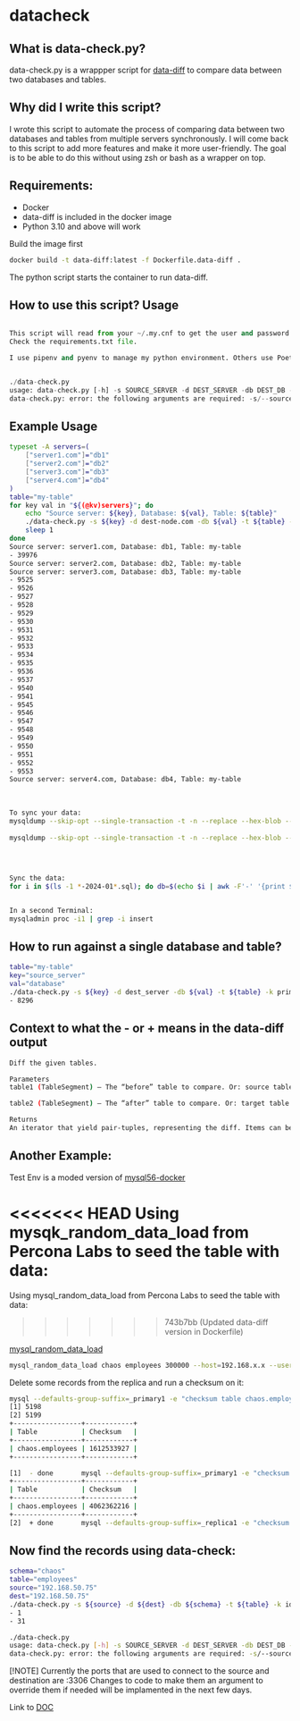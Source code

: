 # datacheck

## What is data-check.py?

data-check.py is a wrappper script for [data-diff](https://github.com/datafold/data-diff) to compare data between two databases and tables.

## Why did I write this script?

I wrote this script to automate the process of comparing data between two databases and tables from multiple servers synchronously. I will come back to this script to add more features and make it more user-friendly. The goal is to be able to do this without using zsh or bash as a wrapper on top.


## Requirements:

- Docker 
- data-diff is included in the docker image
- Python 3.10 and above will work


Build the image first

```bash
docker build -t data-diff:latest -f Dockerfile.data-diff .
```

The python script starts the container to run data-diff.

## How to use this script? Usage

```python

This script will read from your ~/.my.cnf to get the user and password. You need configparser.
Check the requirements.txt file.  

I use pipenv and pyenv to manage my python environment. Others use Poetry or pip.


./data-check.py
usage: data-check.py [-h] -s SOURCE_SERVER -d DEST_SERVER -db DEST_DB -t TABLE -k PRIMARY_KEY
data-check.py: error: the following arguments are required: -s/--source_server, -d/--dest_server, -db/--dest_db, -t/--table, -k/--primary_key
```

## Example Usage

```bash
typeset -A servers=(
    ["server1.com"]="db1"
    ["server2.com"]="db2"
    ["server3.com"]="db3"
    ["server4.com"]="db4"
)
table="my-table"
for key val in "${(@kv)servers}"; do
    echo "Source server: ${key}, Database: ${val}, Table: ${table}"
    ./data-check.py -s ${key} -d dest-node.com -db ${val} -t ${table} -k id
    sleep 1
done
Source server: server1.com, Database: db1, Table: my-table
- 39976
Source server: server2.com, Database: db2, Table: my-table
Source server: server3.com, Database: db3, Table: my-table
- 9525
- 9526
- 9527
- 9528
- 9529
- 9530
- 9531
- 9532
- 9533
- 9534
- 9535
- 9536
- 9537
- 9540
- 9541
- 9545
- 9546
- 9547
- 9548
- 9549
- 9550
- 9551
- 9552
- 9553
Source server: server4.com, Database: db4, Table: my-table
 
 
 
To sync your data:
mysqldump --skip-opt --single-transaction -t -n --replace --hex-blob --quick --extended-insert db3 my-table --where="id IN (9525, 9526, 9527, 9528, 9529, 9530, 9531, 9532, 9533, 9534, 9535, 9536, 9537, 9540, 9541, 9545, 9546, 9547, 9548, 9549, 9550, 9551, 9552, 9553)" > $(hostname)-diffs-db3-my-table-$(date +%F).sql
 
mysqldump --skip-opt --single-transaction -t -n --replace --hex-blob --quick --extended-insert db1 my-table --where="id IN (39976)" > $(hostname)-diffs-db1-my-table-$(date +%F).sql
 
 


Sync the data:
for i in $(ls -1 *-2024-01*.sql); do db=$(echo $i | awk -F'-' '{print $(NF-3)}'); echo "Current file is ${i} and database ${db}"; cat ${i} | mysql ${db} ; sleep 1; done


In a second Terminal:
mysqladmin proc -i1 | grep -i insert
```

## How to run against a single database and table?

```bash
table="my-table"
key="source_server"
val="database"
./data-check.py -s ${key} -d dest_server -db ${val} -t ${table} -k primary_key
- 8296
```


## Context to what the - or + means in the data-diff output

```bash
Diff the given tables.

Parameters
table1 (TableSegment) – The “before” table to compare. Or: source table

table2 (TableSegment) – The “after” table to compare. Or: target table

Returns
An iterator that yield pair-tuples, representing the diff. Items can be either - (‘-’, row) for items in table1 but not in table2. (‘+’, row) for items in table2 but not in table1. Where row is a tuple of values, corresponding to the diffed columns.
```


## Another Example:

Test Env is a moded version of [mysql56-docker](https://github.com/ChaosHour/mysql56-docker)



<<<<<<< HEAD
Using mysqk_random_data_load from Percona Labs to seed the table with data:
=======
Using mysql_random_data_load from Percona Labs to seed the table with data:
>>>>>>> 743b7bb (Updated data-diff version in Dockerfile)

[mysql_random_data_load](https://github.com/Percona-Lab/mysql_random_data_load) 

```bash
mysql_random_data_load chaos employees 300000 --host=192.168.x.x --user=root --password=xxxxx
```

Delete some records from the replica and run a checksum on it:

```bash
mysql --defaults-group-suffix=_primary1 -e "checksum table chaos.employees" & mysql --defaults-group-suffix=_replica1 -e "checksum table chaos.employees" &
[1] 5198
[2] 5199
+-----------------+------------+
| Table           | Checksum   |
+-----------------+------------+
| chaos.employees | 1612533927 |
+-----------------+------------+

[1]  - done       mysql --defaults-group-suffix=_primary1 -e "checksum table chaos.employees"
+-----------------+------------+
| Table           | Checksum   |
+-----------------+------------+
| chaos.employees | 4062362216 |
+-----------------+------------+
[2]  + done       mysql --defaults-group-suffix=_replica1 -e "checksum table chaos.employees"
```


## Now find the records using data-check:
```bash
schema="chaos"
table="employees"
source="192.168.50.75"
dest="192.168.50.75"
./data-check.py -s ${source} -d ${dest} -db ${schema} -t ${table} -k id -b 20 -th 4
- 1
- 31
```

```bash
./data-check.py
usage: data-check.py [-h] -s SOURCE_SERVER -d DEST_SERVER -db DEST_DB -t TABLE -k PRIMARY_KEY [-b BISECTION_FACTOR] [-th THREADS]
data-check.py: error: the following arguments are required: -s/--source_server, -d/--dest_server, -db/--dest_db, -t/--table, -k/--primary_key
```



[!NOTE] 
Currently the ports that are used to connect to the source and destination are :3306 Changes to code to make them an argument to override them if needed will be implamented in the next few days.



Link to [DOC](https://data-diff.readthedocs.io/en/latest/python-api.html#data_diff.diff_tables)